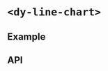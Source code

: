# `<dy-line-chart>`

## Example

<gbp-example
  name="dy-line-chart"
  props='{"style": "width: 80%;", "series": ["Series 1", "Series 2", "Series 3"], "sequences": [{"label": "Label", "values": [100, 190, 60] }] }'
  src="https://jspm.dev/duoyun-ui/elements/line-chart"></gbp-example>

## API

<gbp-api src="/src/elements/line-chart.ts"></gbp-api>

